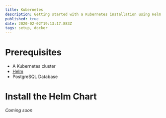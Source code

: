 ```yaml
---
title: Kubernetes
description: Getting started with a Kubernetes installation using Helm Charts
published: true
date: 2020-02-02T19:13:17.883Z
tags: setup, docker
---
```


# Prerequisites

- A Kubernetes cluster
- [Helm](https://helm.sh/docs/using_helm/#installing-helm)
- PostgreSQL Database

# Install the Helm Chart

*Coming soon*